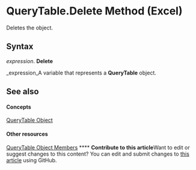 
# QueryTable.Delete Method (Excel)

Deletes the object.


## Syntax

 _expression_. **Delete**

 _expression_A variable that represents a  **QueryTable** object.


## See also


#### Concepts


 [QueryTable Object](505b84ea-64b3-b4fe-741a-de6884eb69eb.md)
#### Other resources


 [QueryTable Object Members](9a61f024-c1dc-c11b-942f-ff2a6617bdc4.md)
****   **Contribute to this article**Want to edit or suggest changes to this content? You can edit and submit changes to  [this article](https://github.com/jhershey00/VBA_Excel_Test/OpenXMLCon/articles/761be27b-7c67-5dc8-8003-029093ffcd20.md) using GitHub.

